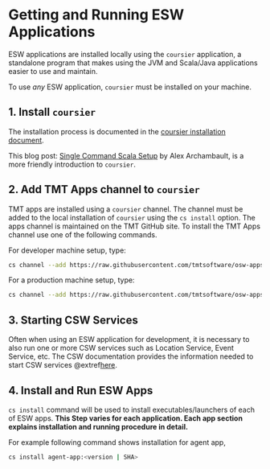 # Getting and Running ESW Applications

ESW applications are installed locally using the `coursier` application, a standalone program that makes using the
JVM and Scala/Java applications easier to use and maintain.

To use *any* ESW application, `coursier` must be installed on your machine.

## 1. Install `coursier`

The installation process is documented in the [coursier installation document](https://get-coursier.io/docs/cli-installation).

This blog post: [Single Command Scala Setup](https://alexarchambault.github.io/posts/2020-09-21-cs-setup.html)
by Alex Archambault, is a more friendly introduction to `coursier`.

## 2. Add TMT Apps channel to `coursier`

TMT apps are installed using a `coursier` channel. The channel must be added to the local installation of `coursier`
using the `cs install` option. The apps channel is maintained on the TMT GitHub site.  To install the TMT Apps channel
use one of the following commands.

For developer machine setup, type:

```bash
cs channel --add https://raw.githubusercontent.com/tmtsoftware/osw-apps/master/apps.json
```

For a production machine setup, type:

```bash
cs channel --add https://raw.githubusercontent.com/tmtsoftware/osw-apps/master/apps.prod.json
```

## 3. Starting CSW Services

Often when using an ESW application for development, it is necessary to also run one or more CSW services
such as Location Service, Event Service, etc. The CSW documentation provides the information needed to
start CSW services @extref[here](csw:commons/apps).

## 4. Install and Run ESW Apps

`cs install` command will be used to install executables/launchers of each of ESW apps.
**This Step varies for each application. Each app section explains installation and running procedure in detail.**

For example following command shows installation for agent app,
```bash
cs install agent-app:<version | SHA>
```
